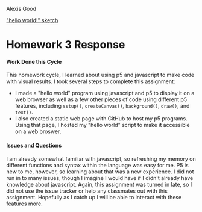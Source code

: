 Alexis Good

["hello world!" sketch](https://alexisgood17.github.io/120-work/hw-3/)

# Homework 3 Response 

#### Work Done this Cycle
This homework cycle, I learned about using p5 and javascript to make code with visual results. I took several steps to complete this assignment:

- I made a "hello world" program using javascript and p5 to display it on a web browser as well as a few other pieces of code using different p5 features, including `setup()`, `createCanvas()`, `background()`, `draw()`, and `text()`.
- I also created a static web page with GitHub to host my p5 programs. Using that page, I hosted my "hello world" script to make it accessible on a web broswer.

#### Issues and Questions
I am already somewhat familiar with javascript, so refreshing my memory on different functions and syntax within the language was easy for me. P5 is new to me, however, so learning about that was a new experience. I did not run in to many issues, though I imagine I would have if I didn't already have knowledge about javascript. Again, this assignment was turned in late, so I did not use the issue tracker or help any classmates out with this assignment. Hopefully as I catch up I will be able to interact with these features more.
